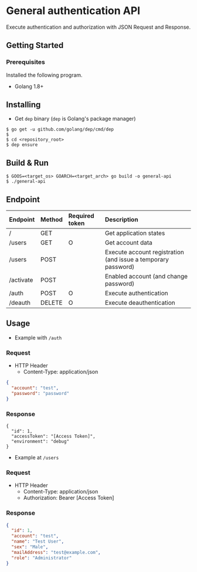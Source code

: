 # General authentication API

Execute authentication and authorization with JSON Request and Response.

## Getting Started

### Prerequisites

Installed the following program.

- Golang 1.8+

## Installing

- Get `dep` binary (`dep` is Golang's package manager)

```
$ go get -u github.com/golang/dep/cmd/dep
$
$ cd <repository_root>
$ dep ensure
```

## Build & Run

```
$ GOOS=<target_os> GOARCH=<target_arch> go build -o general-api
$ ./general-api
```

## Endpoint

|Endpoint|Method|Required token|Description|
|:--|:--|:--|:--|
|/|GET||Get application states|
|/users|GET|O|Get account data|
|/users|POST||Execute account registration (and issue a temporary password)|
|/activate|POST||Enabled account (and change password)|
|/auth|POST|O|Execute authentication|
|/deauth|DELETE|O|Execute deauthentication|

## Usage

- Example with `/auth`

### Request

- HTTP Header
  - Content-Type: application/json

```json
{
  "account": "test",
  "password": "password"
}
```

### Response

```
{
  "id": 1,
  "accessToken": "[Access Token]",
  "environment": "debug"
}
```

- Example at `/users`

### Request

- HTTP Header
  - Content-Type: application/json
  - Authorization: Bearer [Access Token]

### Response

```json
{
  "id": 1,
  "account": "test",
  "name": "Test User",
  "sex": "Male",
  "mailAddress": "test@example.com",
  "role": "Administrator"
}
```
